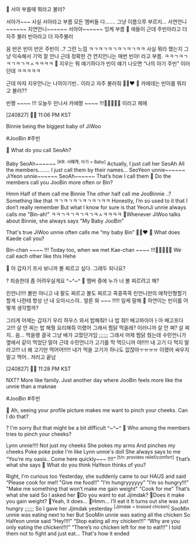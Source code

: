🫧 서아 부를때 뭐라고 불러?

서아가~~~
사실 서아라고 부름
모든 멤버들 다…….
그냥 이름으루 부르지…
서연언니~~~~~~
지연언니~~~~~~
서아야~~~~~~
잉케 부름
🫧 애들이 근데 주빈아라고 더 자주 불러 빈아라고 더 자주불러

음
반은 빈이
반은 주빈이
..? 그런 느낌
ㅋㄱㅋㄱㅋㄱㅋㄱㅋㄱㅋㅋ
사실 뭐라 했는지
그냥 익숙해서 기억 잘 안나
근데 정확한 건
연지언니는 매번
빈아!
라고 부름.
ㅋㅋㄱㅋㄱㅋㄱㅋㄱㅋㅅㅋㅋㅋㅋ
🫧 지우는 뭐 얘기하다가 빈이 얘기 나오면 “나의 아기 주빈” 이러던데 ㅋㅋㅋㅋㅋ

근데 마쟈
지우언니는 나의아기빈..
이라고 자주 불러줘
🥹🤍❤️
🫧 카에데는 빈이를 뭐라고 불러??

빈짱 ~~~~ !!!
오늘두 만나서 
카에짱 ~~~~ !!!🤍🤍🤍🤍🤍
이러고
헤헤

[240827] 🐣💭 11:06 PM KST

Binnie being the biggest baby of JiWoo 

#JooBin #주빈

🫧 What do you call SeoAh?

Baby SeoAh~~~~~~  <sup>[KR: 서**아가**, 아가 = Baby]</sup>
Actually, I just call her SeoAh
All the members.…….
I just call them by their names…
SeoYeon unnie~~~~~~
JiYeon unnie~~~~~~
SeoAh~~~~~~
That’s how I call them
🫧 Do the members call you JooBin more often or Bin?

Hmm
Half of them call me Binnie
The other half call me JooBinnie
..? Something like that
ㅋㄱㅋㄱㅋㄱㅋㄱㅋㄱㅋㅋ
Honestly, I’m so used to it that I don’t really remember 
But what I know for sure is that YeonJi unnie always calls me
"Bin-ah!"
ㅋㅋㄱㅋㄱㅋㄱㅋㄱㅋㅅㅋㅋㅋㅋ
🫧Whenever JiWoo talks about Binnie, she always says "My Baby JooBin"

That's true
JiWoo unnie often calls me “my baby Bin”
🥹🤍❤️
🫧 What does Kaede call you?

Bin-chan ~~~~ !!!
Today too, when we met
Kae-chan ~~~~ !!!🤍🤍🤍🤍🤍
We call each other like this
Hehe

🫧 아 갑자기 프사 보니까 볼 찌르고 싶다. 그래두 되나요?

?
죄송한데
좀 어려우실게요
^~^~^
🫧 멤버 중에 누가 너 볼 찌르려고 해?

린언니!!!!
볼만 아니고
내 팔도 찌르고
볼도 찌르고
콕콩콕콕
린언니만의
애착인형할기
할게
나한테 항상
넌 내 오아시스야..
얼른 와 ~~~ !!!!!
일케 말해
🫧 하연이는 빈이를 어떻게 생각할까?

그러게
어제는 갑자기 우리 하우스 와서
밥해줘!!
나 밥 줘!!
배고파아아ㅏ아
배고프다고!!!
살 안 찌는 밥 해줭
요리해줘
이랬어
그래서
찜닭 먹을래?
이러니까 
살 안 쪄?
살 찌지..
음… 먹을랭
결국 그냥 배가 고팠던거임
;;;;;;
그래서 어제 찜닭 줬는데
수민언니가 옆에서 같이 먹었단 말야
근데 수민언니가
고기를 막 먹으니까
야!!!!!
내 고기 다 먹지 말라고!!!
너 왜 고기만 먹어어!!!!!
내가 먹을 고기가 하나도 없잖아ㅜㅠㅠㅠ
이랬어
싸우지 말고 먹어..
저러고 끝남

[240827] 🐣💭 11:28 PM KST

NXT? More like family. 
Just another day where JooBin feels more like the unnie than a maknae

#JooBin #주빈

🫧 Ah, seeing your profile picture makes me want to pinch your cheeks. Can I do that?

?
I'm sorry
But that might be a bit difficult
^~^~^
🫧 Who among the members tries to pinch your cheeks?

Lynn unnie!!!!
Not just my cheeks
She pokes my arms
And pinches my cheeks
Poke poke poke
I'm like Lynn unnie's doll
She always says to me
“You’re my oasis.. Come here quickly~~~ !!!!” <sup>[t/n: provides relief/comfort]</sup>
That’s what she says
🫧 What do you think HaYeon thinks of you?

Right, I'm curious too
Yesterday, she suddenly came to our HAUS and said
“Please cook for me!!
"Give me food!!"
"I’m hungryyyyyy”
"I’m so hungry!!!"
"Make me something that won’t make me gain weight"
"Cook for me"
That’s what she said
So I asked her
🐣Do you want to eat Jjimdak?
🦔Does it make you gain weight?
🐣Yeah, it does...
🦔Hmm… I’ll eat it
It turns out she was just hungry
;;;;;;
So I gave her Jjimdak yesterday <sup>[Jjimdak = braised chicken]</sup>
SooMin unnie was eating next to her
But SooMin unnie was eating all the chicken 
So HaYeon unnie said
“Hey!!!!”
“Stop eating all my chicken!!!”
“Why are you only eating the chicken!!!!”
“There’s no chicken left for me to eat!!!”
I told them not to fight and just eat...
That's how it ended